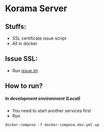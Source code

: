 # Korama Server

## Stuffs:

- SSL certificate issue script
- All in docker

## Issue SSL:

- Run [issue.sh](script/issue.sh)

## How to run?

##### In development environment (Local)

- You need to start another services first
- Run

```shell
docker-compose -f docker-compose.dev.yml up
```
